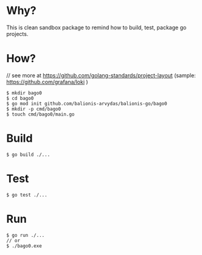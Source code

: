 # Why?

This is clean sandbox package to remind how to build, test, package go projects.

# How?
// see more at https://github.com/golang-standards/project-layout (sample: https://github.com/grafana/loki )

```
$ mkdir bago0
$ cd bago0
$ go mod init github.com/balionis-arvydas/balionis-go/bago0
$ mkdir -p cmd/bago0
$ touch cmd/bago0/main.go
```

# Build

```
$ go build ./...
```

# Test

```
$ go test ./...
```

# Run

```
$ go run ./...
// or
$ ./bago0.exe
```

